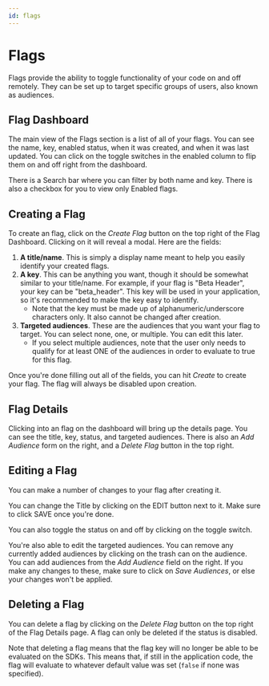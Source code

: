 ```yaml
---
id: flags
---
```


# Flags

Flags provide the ability to toggle functionality of your code on and off remotely. They can be set up to target specific groups of users, also known as audiences.

## Flag Dashboard

The main view of the Flags section is a list of all of your flags. You can see the name, key, enabled status, when it was created, and when it was last updated. You can click on the toggle switches in the enabled column to flip them on and off right from the dashboard.

There is a Search bar where you can filter by both name and key. There is also a checkbox for you to view only Enabled flags.

## Creating a Flag

To create an flag, click on the _Create Flag_ button on the top right of the Flag Dashboard. Clicking on it will reveal a modal. Here are the fields:

1. **A title/name**. This is simply a display name meant to help you easily identify your created flags.
2. **A key**. This can be anything you want, though it should be somewhat similar to your title/name. For example, if your flag is "Beta Header", your key can be "beta_header". This key will be used in your application, so it's recommended to make the key easy to identify.
   - Note that the key must be made up of alphanumeric/underscore characters only. It also cannot be changed after creation.
3. **Targeted audiences**. These are the audiences that you want your flag to target. You can select none, one, or multiple. You can edit this later.
   - If you select multiple audiences, note that the user only needs to qualify for at least ONE of the audiences in order to evaluate to true for this flag.

Once you're done filling out all of the fields, you can hit _Create_ to create your flag. The flag will always be disabled upon creation.

## Flag Details

Clicking into an flag on the dashboard will bring up the details page. You can see the title, key, status, and targeted audiences. There is also an _Add Audience_ form on the right, and a _Delete Flag_ button in the top right.

## Editing a Flag

You can make a number of changes to your flag after creating it.

You can change the Title by clicking on the EDIT button next to it. Make sure to click SAVE once you're done.

You can also toggle the status on and off by clicking on the toggle switch.

You're also able to edit the targeted audiences. You can remove any currently added audiences by clicking on the trash can on the audience. You can add audiences from the _Add Audience_ field on the right. If you make any changes to these, make sure to click on _Save Audiences_, or else your changes won't be applied.

## Deleting a Flag

You can delete a flag by clicking on the _Delete Flag_ button on the top right of the Flag Details page. A flag can only be deleted if the status is disabled.

Note that deleting a flag means that the flag key will no longer be able to be evaluated on the SDKs. This means that, if still in the application code, the flag will evaluate to whatever default value was set (`false` if none was specified).
